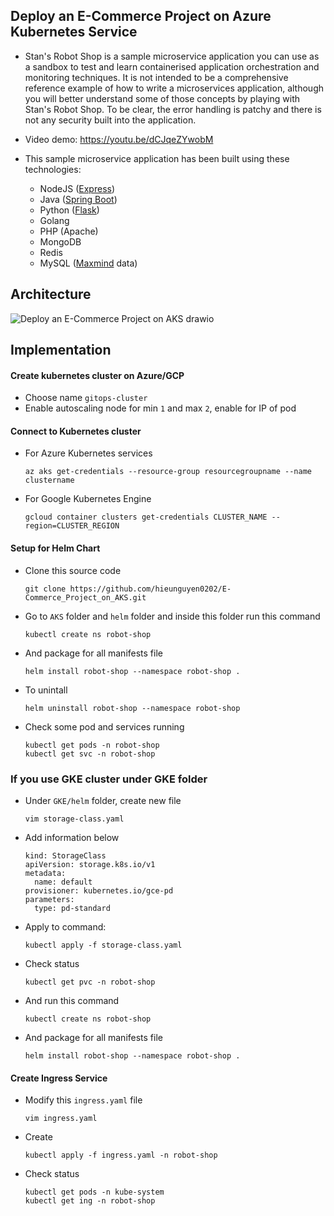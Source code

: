## Deploy an E-Commerce Project on Azure Kubernetes Service

- Stan's Robot Shop is a sample microservice application you can use as a sandbox to test and learn containerised application orchestration and monitoring techniques. It is not intended to be a comprehensive reference example of how to write a microservices application, although you will better understand some of those concepts by playing with Stan's Robot Shop. To be clear, the error handling is patchy and there is not any security built into the application.

- Video demo: https://youtu.be/dCJqeZYwobM
- This sample microservice application has been built using these technologies:
  - NodeJS ([Express](http://expressjs.com/))
  - Java ([Spring Boot](https://spring.io/))
  - Python ([Flask](http://flask.pocoo.org))
  - Golang
  - PHP (Apache)
  - MongoDB
  - Redis
  - MySQL ([Maxmind](http://www.maxmind.com) data)

## Architecture

![Deploy an E-Commerce Project on AKS drawio](https://github.com/hieunguyen0202/E-Commerce_Project_on_AKS/assets/98166568/150751ba-2102-43dd-aa10-5b9ca9a1fb40)

## Implementation
#### Create kubernetes cluster on Azure/GCP 
- Choose name `gitops-cluster`
- Enable autoscaling node for min `1` and max `2`, enable for IP of pod

#### Connect to Kubernetes cluster
- For Azure Kubernetes services

  ```
  az aks get-credentials --resource-group resourcegroupname --name clustername
  ```
- For Google Kubernetes Engine

  ```
  gcloud container clusters get-credentials CLUSTER_NAME --region=CLUSTER_REGION
  ```
#### Setup for Helm Chart
- Clone this source code

  ```
  git clone https://github.com/hieunguyen0202/E-Commerce_Project_on_AKS.git
  ```
- Go to `AKS` folder and `helm` folder and inside this folder run this command

  ```
  kubectl create ns robot-shop
  ```
- And package for all manifests file

  ```
  helm install robot-shop --namespace robot-shop .
  ```
- To unintall

  ```
  helm uninstall robot-shop --namespace robot-shop

  ```
- Check some pod and services running

  ```
  kubectl get pods -n robot-shop
  kubectl get svc -n robot-shop
  ```
### If you use GKE cluster under GKE folder
- Under `GKE/helm` folder, create new file

  ```
  vim storage-class.yaml
  ```
- Add information below

  ```
  kind: StorageClass
  apiVersion: storage.k8s.io/v1
  metadata:
    name: default
  provisioner: kubernetes.io/gce-pd
  parameters:
    type: pd-standard
  ```
- Apply to command:

  ```
  kubectl apply -f storage-class.yaml
  ```
- Check status

  ```
  kubectl get pvc -n robot-shop
  ```
- And run this command
  ```
  kubectl create ns robot-shop
  ```
- And package for all manifests file

  ```
  helm install robot-shop --namespace robot-shop .
  ```
#### Create Ingress Service
- Modify this `ingress.yaml` file

  ```
  vim ingress.yaml
  ```

- Create

  ```
  kubectl apply -f ingress.yaml -n robot-shop
  ```

- Check status

  ```
  kubectl get pods -n kube-system
  kubectl get ing -n robot-shop
  ```

